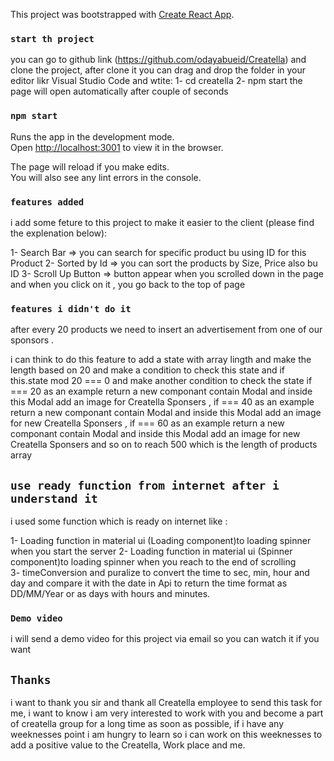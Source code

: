 This project was bootstrapped with [Create React App](https://github.com/facebook/create-react-app).

### `start th project`
you can go to github link (https://github.com/odayabueid/Creatella) and clone the project, after clone it you can drag and drop the folder in your 
editor likr Visual Studio Code and wtite:
1- cd creatella
2- npm start 
the page will open automatically after couple of seconds 

### `npm start`
Runs the app in the development mode.<br>
Open [http://localhost:3001](http://localhost:3001) to view it in the browser.

The page will reload if you make edits.<br>
You will also see any lint errors in the console.

### `features added `
i add some feture to this project to make it easier to the client (please find the explenation below):

1- Search Bar => you can search for specific product bu using ID for this Product
2- Sorted by Id => you can sort the products by Size, Price also bu ID
3- Scroll Up Button => button appear when you scrolled down in the page and when you click on it , you go back to the top of page

### `features i didn't do it`
after every 20 products we need to insert an advertisement from one of our sponsors .

i can think to do this feature to add a state  with array lingth and make the length based on 20  and make a condition to check this state and if  
 this.state mod 20 === 0 and make another condition to check the state if === 20  as an example return a new componant contain Modal and inside this Modal add an image for Creatella Sponsers , if === 40 as an example return a new componant contain Modal and inside this Modal add an image for new Creatella Sponsers , if === 60 as an example return a new componant contain Modal and inside this Modal add an image for new Creatella Sponsers and so on to reach 500 which is the length of products array

 ## `use ready function from internet after i understand it`
i used some function which is ready on internet like : 

1- Loading function in material ui (Loading component)to loading spinner when you start the server 
2- Loading function in material ui (Spinner component)to loading spinner when you reach to the end of scrolling  
3- timeConversion and puralize to convert the time to sec, min, hour and day and compare it with the date in Api to return the 
time format as DD/MM/Year or as days with hours and minutes. 

### `Demo video`
i will send a demo video for this project via email so you can watch it if you want

## `Thanks`
i want to thank you sir and thank all Creatella employee  to send this task for me, i want to know i am very interested to work with you and become a part of creatella group for a long time as soon as possible, if i have any weeknesses  point i am hungry to learn so i can work on this weeknesses to add a positive value to the Creatella, Work place and me.






